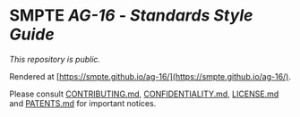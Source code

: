 # SMPTE _AG-16_ - _Standards Style Guide_

_This repository is *public*._

Rendered at [https://smpte.github.io/ag-16/](https://smpte.github.io/ag-16/).

Please consult [CONTRIBUTING.md](./CONTRIBUTING.md), [CONFIDENTIALITY.md](./CONFIDENTIALITY.md), [LICENSE.md](./LICENSE.md) and
[PATENTS.md](./PATENTS.md) for important notices.


